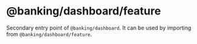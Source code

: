 # @banking/dashboard/feature

Secondary entry point of `@banking/dashboard`. It can be used by importing from `@banking/dashboard/feature`.
